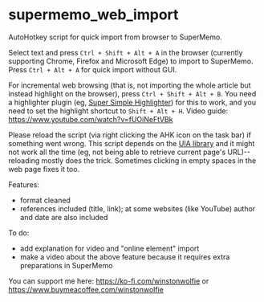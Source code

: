 # supermemo_web_import
 AutoHotkey script for quick import from browser to SuperMemo.

Select text and press `Ctrl + Shift + Alt + A` in the browser (currently supporting Chrome, Firefox and Microsoft Edge) to import to SuperMemo. Press `Ctrl + Alt + A` for quick import without GUI.

For incremental web browsing (that is, not importing the whole article but instead highlight on the browser), press `Ctrl + Shift + Alt + B`. You need a highlighter plugin (eg, [Super Simple Highlighter](https://chromewebstore.google.com/detail/super-simple-highlighter/hhlhjgianpocpoppaiihmlpgcoehlhio)) for this to work, and you need to set the highlight shortcut to `Shift + Alt + H`. Video guide: https://www.youtube.com/watch?v=fUOiNeFtVBk

Please reload the script (via right clicking the AHK icon on the task bar) if something went wrong. This script depends on the [UIA library](https://github.com/Descolada/UIAutomation) and it might not work all the time (eg, not being able to retrieve current page's URL)--reloading mostly does the trick. Sometimes clicking in empty spaces in the web page fixes it too.


Features:

- format cleaned
- references included (title, link); at some websites (like YouTube) author and date are also included

To do:

- add explanation for video and "online element" import
- make a video about the above feature because it requires extra preparations in SuperMemo

You can support me here: https://ko-fi.com/winstonwolfie or https://www.buymeacoffee.com/winstonwolfie
